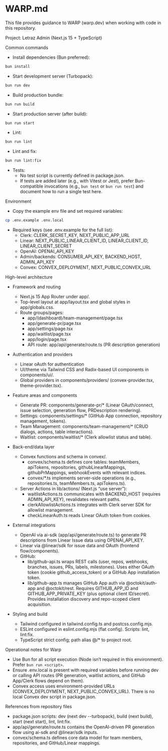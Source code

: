 # WARP.md

This file provides guidance to WARP (warp.dev) when working with code in this repository.

Project: Letraz Admin (Next.js 15 + TypeScript)

Common commands
- Install dependencies (Bun preferred):
```bash path=null start=null
bun install
```

- Start development server (Turbopack):
```bash path=null start=null
bun run dev
```

- Build production bundle:
```bash path=null start=null
bun run build
```

- Start production server (after build):
```bash path=null start=null
bun run start
```

- Lint:
```bash path=null start=null
bun run lint
```

- Lint and fix:
```bash path=null start=null
bun run lint:fix
```

- Tests:
  - No test script is currently defined in package.json.
  - If tests are added later (e.g., with Vitest or Jest), prefer Bun-compatible invocations (e.g., `bun test` or `bun run test`) and document how to run a single test here.

Environment
- Copy the example env file and set required variables:
```bash path=null start=null
cp .env.example .env.local
```
- Required keys (see .env.example for the full list):
  - Clerk: CLERK_SECRET_KEY, NEXT_PUBLIC_APP_URL
  - Linear: NEXT_PUBLIC_LINEAR_CLIENT_ID, LINEAR_CLIENT_ID, LINEAR_CLIENT_SECRET
  - OpenAI: OPENAI_API_KEY
  - Admin/backends: CONSUMER_API_KEY, BACKEND_HOST, ADMIN_API_KEY
  - Convex: CONVEX_DEPLOYMENT, NEXT_PUBLIC_CONVEX_URL

High-level architecture
- Framework and routing
  - Next.js 15 App Router under app/.
  - Top-level layout at app/layout.tsx and global styles in app/globals.css.
  - Route groups/pages:
    - app/(dashboard)/team-management/page.tsx
    - app/generate-pr/page.tsx
    - app/settings/page.tsx
    - app/waitlist/page.tsx
    - app/login/page.tsx
    - API route: app/api/generate/route.ts (PR description generation)

- Authentication and providers
  - Linear oAuth for authentication
  - UI/theme via Tailwind CSS and Radix-based UI components in components/ui/.
  - Global providers in components/providers/ (convex-provider.tsx, theme-provider.tsx).

- Feature areas and components
  - Generate PR: components/generate-pr/* (Linear OAuth/connect, issue selection, generation flow, PRDescription rendering).
  - Settings: components/settings/* (GitHub App connection, repository management, tokens).
  - Team Management: components/team-management/* (CRUD dialogs, actions, table interactions).
  - Waitlist: components/waitlist/* (Clerk allowlist status and table).

- Back-end/data layer
  - Convex functions and schema in convex/.
    - convex/schema.ts defines core tables: teamMembers, apiTokens, repositories, githubLinearMappings, githubPrMappings, webhookEvents with relevant indices.
    - convex/*.ts implements server-side operations (e.g., repositories.ts, teamMembers.ts, apiTokens.ts).
  - Server Actions in lib/actions/ (Next.js “use server”):
    - waitlistActions.ts communicates with BACKEND_HOST (requires ADMIN_API_KEY), revalidates relevant paths.
    - clerkAllowlistActions.ts integrates with Clerk server SDK for allowlist management.
    - checkLinearAuth.ts reads Linear OAuth token from cookies.

- External integrations
  - OpenAI via ai-sdk (app/api/generate/route.ts) to generate PR descriptions from Linear Issue data using OPENAI_API_KEY.
  - Linear via @linear/sdk for issue data and OAuth (frontend flow/components).
  - GitHub:
    - lib/github-api.ts wraps REST calls (user, repos, webhooks, branches, issues, PRs, labels, milestones). Uses either OAuth token (cookie github_access_token) or a GitHub App installation token.
    - lib/github-app.ts manages GitHub App auth via @octokit/auth-app and @octokit/rest. Requires GITHUB_APP_ID and GITHUB_APP_PRIVATE_KEY (plus optional client ID/secret). Provides installation discovery and repo-scoped client acquisition.

- Styling and build
  - Tailwind configured in tailwind.config.ts and postcss.config.mjs.
  - ESLint configured in eslint.config.mjs (flat config). Scripts: lint, lint:fix.
  - TypeScript strict config; path alias @/* to project root.

Operational notes for Warp
- Use Bun for all script execution (Node isn’t required in this environment). Prefer `bun run <script>`.
- Ensure .env.local is present with required variables before running dev or calling API routes (PR generation, waitlist actions, and GitHub App/Clerk flows depend on them).
- Convex access uses environment-provided URLs (CONVEX_DEPLOYMENT, NEXT_PUBLIC_CONVEX_URL). There is no local Convex dev script in package.json.

References from repository files
- package.json scripts: dev (next dev --turbopack), build (next build), start (next start), lint, lint:fix.
- app/api/generate/route.ts contains the OpenAI-driven PR generation flow using ai-sdk and @linear/sdk inputs.
- convex/schema.ts defines core data model for team members, repositories, and GitHub/Linear mappings.
